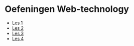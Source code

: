 # Oefeningen Web-technology
- [Les 1](Oefeningen-web-technology/Les1.md)
- [Les 2](Oefeningen-web-technology/Les2.md)
- [Les 3](Oefeningen-web-technology/Les3.md)
- [Les 4](Oefeningen-web-technology/Les4.md)